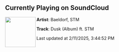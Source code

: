 ## Currently Playing on SoundCloud

[<img align="left" width="100" src="https://i1.sndcdn.com/artworks-JXsTbUwlW6rvOcXu-z47tTA-t500x500.png">](https://soundcloud.com/baeldorf/dusk)

**Artist**: Baeldorf, STM 

**Track**: Dusk (Album) ft. STM

Last updated at 2/11/2025, 3:44:52 PM
